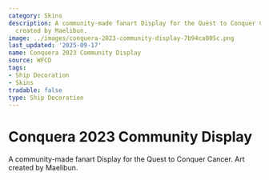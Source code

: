 ```yaml
---
category: Skins
description: A community-made fanart Display for the Quest to Conquer Cancer. Art
  created by Maelibun.
image: ../images/conquera-2023-community-display-7b94ca005c.png
last_updated: '2025-09-17'
name: Conquera 2023 Community Display
source: WFCD
tags:
- Ship Decoration
- Skins
tradable: false
type: Ship Decoration
---
```


# Conquera 2023 Community Display

A community-made fanart Display for the Quest to Conquer Cancer. Art created by Maelibun.

